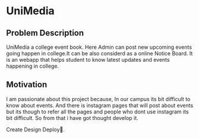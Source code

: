# UniMedia
## Problem Description
UniMedia a college event book. Here Admin can post new upcoming events going happen in college.It can be also considerd as a online Notice Board. It is an webapp that helps student to know latest updates and events happening in college.

## Motivation
I am passionate about this project because, In our campus its bit difficult to know about events. And there is instagram pages that will post about events but its though to refer all the pages and people who dont use instagram its bit difficult. So from that i have got thought develop it. 

Create Design Deploy🚀.
